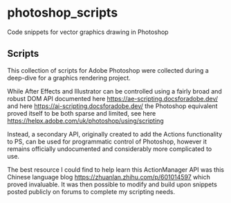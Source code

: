 # photoshop_scripts
Code snippets for vector graphics drawing in Photoshop

## Scripts
This collection of scripts for Adobe Photoshop were collected during a deep-dive for a graphics rendering project. 

While After Effects and Illustrator can be controlled using a fairly broad and robust DOM API documented here https://ae-scripting.docsforadobe.dev/ and here https://ai-scripting.docsforadobe.dev/ the Photoshop equivalent proved itself to be both sparse and limited, see here https://helpx.adobe.com/uk/photoshop/using/scripting

Instead, a secondary API, originally created to add the Actions functionality to PS, can be used for programmatic control of Photoshop, however it remains officially undocumented and considerably more complicated to use. 

The best resource I could find to help learn this ActionManager API was this Chinese language blog https://zhuanlan.zhihu.com/p/601014597 which proved invaluable. It was then possible to modify and build upon snippets posted publicly on forums to complete my scripting needs.  
